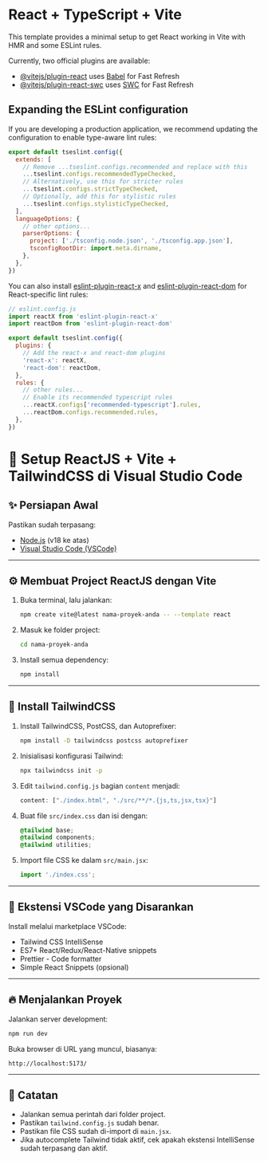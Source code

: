 # React + TypeScript + Vite

This template provides a minimal setup to get React working in Vite with HMR and some ESLint rules.

Currently, two official plugins are available:

- [@vitejs/plugin-react](https://github.com/vitejs/vite-plugin-react/blob/main/packages/plugin-react/README.md) uses [Babel](https://babeljs.io/) for Fast Refresh
- [@vitejs/plugin-react-swc](https://github.com/vitejs/vite-plugin-react-swc) uses [SWC](https://swc.rs/) for Fast Refresh

## Expanding the ESLint configuration

If you are developing a production application, we recommend updating the configuration to enable type-aware lint rules:

```js
export default tseslint.config({
  extends: [
    // Remove ...tseslint.configs.recommended and replace with this
    ...tseslint.configs.recommendedTypeChecked,
    // Alternatively, use this for stricter rules
    ...tseslint.configs.strictTypeChecked,
    // Optionally, add this for stylistic rules
    ...tseslint.configs.stylisticTypeChecked,
  ],
  languageOptions: {
    // other options...
    parserOptions: {
      project: ['./tsconfig.node.json', './tsconfig.app.json'],
      tsconfigRootDir: import.meta.dirname,
    },
  },
})
```

You can also install [eslint-plugin-react-x](https://github.com/Rel1cx/eslint-react/tree/main/packages/plugins/eslint-plugin-react-x) and [eslint-plugin-react-dom](https://github.com/Rel1cx/eslint-react/tree/main/packages/plugins/eslint-plugin-react-dom) for React-specific lint rules:

```js
// eslint.config.js
import reactX from 'eslint-plugin-react-x'
import reactDom from 'eslint-plugin-react-dom'

export default tseslint.config({
  plugins: {
    // Add the react-x and react-dom plugins
    'react-x': reactX,
    'react-dom': reactDom,
  },
  rules: {
    // other rules...
    // Enable its recommended typescript rules
    ...reactX.configs['recommended-typescript'].rules,
    ...reactDom.configs.recommended.rules,
  },
})
```
# 🚀 Setup ReactJS + Vite + TailwindCSS di Visual Studio Code

## ✨ Persiapan Awal

Pastikan sudah terpasang:

- [Node.js](https://nodejs.org/) (v18 ke atas)
- [Visual Studio Code (VSCode)](https://code.visualstudio.com/)

---

## ⚙️ Membuat Project ReactJS dengan Vite

1. Buka terminal, lalu jalankan:

   ```bash
   npm create vite@latest nama-proyek-anda -- --template react
   ```

2. Masuk ke folder project:

   ```bash
   cd nama-proyek-anda
   ```

3. Install semua dependency:

   ```bash
   npm install
   ```

---

## 🎨 Install TailwindCSS

1. Install TailwindCSS, PostCSS, dan Autoprefixer:

   ```bash
   npm install -D tailwindcss postcss autoprefixer
   ```

2. Inisialisasi konfigurasi Tailwind:

   ```bash
   npx tailwindcss init -p
   ```

3. Edit `tailwind.config.js` bagian `content` menjadi:

   ```javascript
   content: ["./index.html", "./src/**/*.{js,ts,jsx,tsx}"]
   ```

4. Buat file `src/index.css` dan isi dengan:

   ```css
   @tailwind base;
   @tailwind components;
   @tailwind utilities;
   ```

5. Import file CSS ke dalam `src/main.jsx`:

   ```javascript
   import './index.css';
   ```

---

## 🔌 Ekstensi VSCode yang Disarankan

Install melalui marketplace VSCode:

- Tailwind CSS IntelliSense
- ES7+ React/Redux/React-Native snippets
- Prettier - Code formatter
- Simple React Snippets (opsional)

---

## 🔥 Menjalankan Proyek

Jalankan server development:

```bash
npm run dev
```

Buka browser di URL yang muncul, biasanya:

```
http://localhost:5173/
```

---

## 📝 Catatan

- Jalankan semua perintah dari folder project.
- Pastikan `tailwind.config.js` sudah benar.
- Pastikan file CSS sudah di-import di `main.jsx`.
- Jika autocomplete Tailwind tidak aktif, cek apakah ekstensi IntelliSense sudah terpasang dan aktif.
